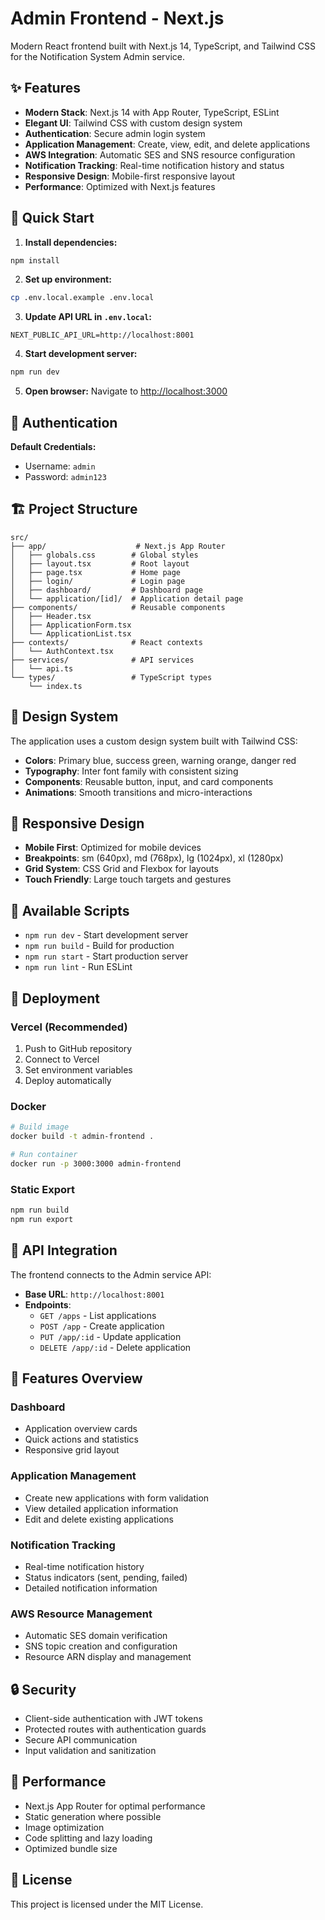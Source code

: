 # Admin Frontend - Next.js

Modern React frontend built with Next.js 14, TypeScript, and Tailwind CSS for the Notification System Admin service.

## ✨ Features

- **Modern Stack**: Next.js 14 with App Router, TypeScript, ESLint
- **Elegant UI**: Tailwind CSS with custom design system
- **Authentication**: Secure admin login system
- **Application Management**: Create, view, edit, and delete applications
- **AWS Integration**: Automatic SES and SNS resource configuration
- **Notification Tracking**: Real-time notification history and status
- **Responsive Design**: Mobile-first responsive layout
- **Performance**: Optimized with Next.js features

## 🚀 Quick Start

1. **Install dependencies:**
```bash
npm install
```

2. **Set up environment:**
```bash
cp .env.local.example .env.local
```

3. **Update API URL in `.env.local`:**
```env
NEXT_PUBLIC_API_URL=http://localhost:8001
```

4. **Start development server:**
```bash
npm run dev
```

5. **Open browser:**
Navigate to [http://localhost:3000](http://localhost:3000)

## 🔐 Authentication

**Default Credentials:**
- Username: `admin`
- Password: `admin123`

## 🏗️ Project Structure

```
src/
├── app/                    # Next.js App Router
│   ├── globals.css        # Global styles
│   ├── layout.tsx         # Root layout
│   ├── page.tsx           # Home page
│   ├── login/             # Login page
│   ├── dashboard/         # Dashboard page
│   └── application/[id]/  # Application detail page
├── components/            # Reusable components
│   ├── Header.tsx
│   ├── ApplicationForm.tsx
│   └── ApplicationList.tsx
├── contexts/              # React contexts
│   └── AuthContext.tsx
├── services/              # API services
│   └── api.ts
└── types/                 # TypeScript types
    └── index.ts
```

## 🎨 Design System

The application uses a custom design system built with Tailwind CSS:

- **Colors**: Primary blue, success green, warning orange, danger red
- **Typography**: Inter font family with consistent sizing
- **Components**: Reusable button, input, and card components
- **Animations**: Smooth transitions and micro-interactions

## 📱 Responsive Design

- **Mobile First**: Optimized for mobile devices
- **Breakpoints**: sm (640px), md (768px), lg (1024px), xl (1280px)
- **Grid System**: CSS Grid and Flexbox for layouts
- **Touch Friendly**: Large touch targets and gestures

## 🔧 Available Scripts

- `npm run dev` - Start development server
- `npm run build` - Build for production
- `npm run start` - Start production server
- `npm run lint` - Run ESLint

## 🚀 Deployment

### Vercel (Recommended)

1. Push to GitHub repository
2. Connect to Vercel
3. Set environment variables
4. Deploy automatically

### Docker

```bash
# Build image
docker build -t admin-frontend .

# Run container
docker run -p 3000:3000 admin-frontend
```

### Static Export

```bash
npm run build
npm run export
```

## 🔗 API Integration

The frontend connects to the Admin service API:

- **Base URL**: `http://localhost:8001`
- **Endpoints**:
  - `GET /apps` - List applications
  - `POST /app` - Create application
  - `PUT /app/:id` - Update application
  - `DELETE /app/:id` - Delete application

## 🎯 Features Overview

### Dashboard
- Application overview cards
- Quick actions and statistics
- Responsive grid layout

### Application Management
- Create new applications with form validation
- View detailed application information
- Edit and delete existing applications

### Notification Tracking
- Real-time notification history
- Status indicators (sent, pending, failed)
- Detailed notification information

### AWS Resource Management
- Automatic SES domain verification
- SNS topic creation and configuration
- Resource ARN display and management

## 🔒 Security

- Client-side authentication with JWT tokens
- Protected routes with authentication guards
- Secure API communication
- Input validation and sanitization

## 🌟 Performance

- Next.js App Router for optimal performance
- Static generation where possible
- Image optimization
- Code splitting and lazy loading
- Optimized bundle size

## 📄 License

This project is licensed under the MIT License.
